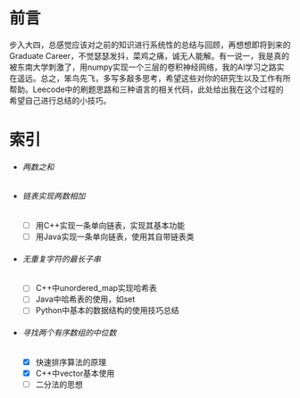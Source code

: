 # 前言

步入大四，总感觉应该对之前的知识进行系统性的总结与回顾，再想想即将到来的Graduate Career，不觉瑟瑟发抖，菜鸡之痛，诚无人能解。有一说一，我是真的被东南大学刺激了，用numpy实现一个三层的卷积神经网络，我的AI学习之路实在遥远。总之，笨鸟先飞，多写多敲多思考，希望这些对你的研究生以及工作有所帮助。Leecode中的刷题思路和三种语言的相关代码，此处给出我在这个过程的希望自己进行总结的小技巧。

# 索引

- ###### 两数之和

- ###### 链表实现两数相加

  - [ ] 用C++实现一条单向链表，实现其基本功能
  - [ ] 用Java实现一条单向链表，使用其自带链表类

- ###### 无重复字符的最长子串

  - [ ] C++中unordered_map实现哈希表
  - [ ] Java中哈希表的使用，如set
  - [ ] Python中基本的数据结构的使用技巧总结

- ###### 寻找两个有序数组的中位数

  - [x] 快速排序算法的原理
  - [x] C++中vector基本使用
  - [ ] 二分法的思想